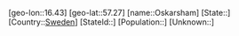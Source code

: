 ﻿---
location: [57.27,16.43]
type: City
tags:
- geo/City


SpocWebEntityId: 33158
isDeleted: false
confidential: public

---
[geo-lon::16.43]
[geo-lat::57.27]
[name::Oskarsham]
[State::]
[Country::[Sweden](geo/Continent/Europe/Sweden.md)]
[StateId::]
[Population::]
[Unknown::]

